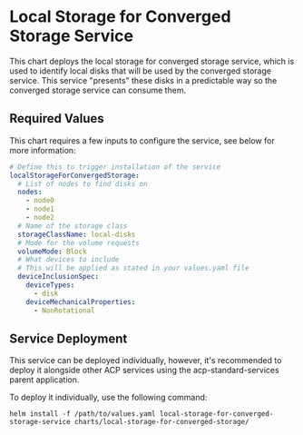 # Local Storage for Converged Storage Service
This chart deploys the local storage for converged storage service, which is used to identify local disks that will be used by the converged storage service. This service "presents" these disks in a predictable way so the converged storage service can consume them.

## Required Values
This chart requires a few inputs to configure the service, see below for more information:

```yaml
# Define this to trigger installation of the service
localStorageForConvergedStorage:
  # List of nodes to find disks on
  nodes:
    - node0
    - node1
    - node2
  # Name of the storage class 
  storageClassName: local-disks
  # Mode for the volume requests
  volumeMode: Block
  # What devices to include
  # This will be applied as stated in your values.yaml file
  deviceInclusionSpec:
    deviceTypes:
      - disk
    deviceMechanicalProperties:
      - NonRotational
```

## Service Deployment
This service can be deployed individually, however, it's recommended to deploy it alongside other ACP services using the acp-standard-services parent application.

To deploy it individually, use the following command:
```
helm install -f /path/to/values.yaml local-storage-for-converged-storage-service charts/local-storage-for-converged-storage/
```